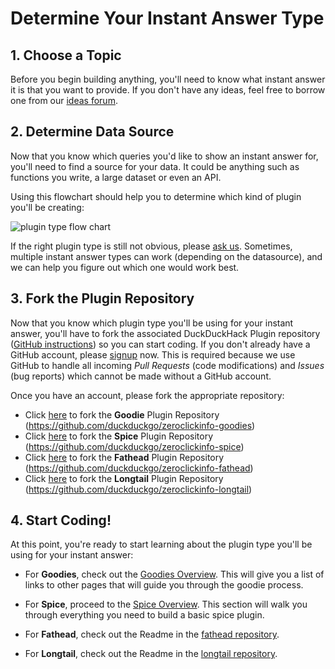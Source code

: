 # Determine Your Instant Answer Type

## 1. Choose a Topic
Before you begin building anything, you'll need to know what instant answer it is that you want to provide. If you don't have any ideas, feel free to borrow one from our [ideas forum](http://ideas.duckduckhack.com/).

## 2. Determine Data Source
Now that you know which queries you'd like to show an instant answer for, you'll need to find a source for your data. It could be anything such as functions you write, a large dataset or even an API.

Using this flowchart should help you to determine which kind of plugin you'll be creating:

![plugin type flow chart](https://raw.github.com/duckduckgo/duckduckgo-documentation/master/duckduckhack/assets/plugin_flowchart.png)

If the right plugin type is still not obvious, please <a href="https://github.com/duckduckgo/duckduckgo#can-you-help-me">ask us</a>. Sometimes, multiple instant answer types can work (depending on the datasource), and we can help you figure out which one would work best.

## 3. Fork the Plugin Repository

Now that you know which plugin type you'll be using for your instant answer, you'll have to fork the associated DuckDuckHack Plugin repository ([GitHub instructions](http://help.github.com/fork-a-repo/)) so you can start coding. If you don't already have a GitHub account, please [signup](https://github.com/signup/free) now. This is required because we use GitHub to handle all incoming *Pull Requests* (code modifications) and *Issues* (bug reports) which cannot be made without a GitHub account.

Once you have an account, please fork the appropriate repository:

* Click [here](https://github.com/duckduckgo/zeroclickinfo-goodies/fork) to fork the **Goodie** Plugin Repository (https://github.com/duckduckgo/zeroclickinfo-goodies)
* Click [here](https://github.com/duckduckgo/zeroclickinfo-spice/fork) to fork the **Spice** Plugin Repository (https://github.com/duckduckgo/zeroclickinfo-spice)
* Click [here](https://github.com/duckduckgo/zeroclickinfo-fathead/fork) to fork the **Fathead** Plugin Repository (https://github.com/duckduckgo/zeroclickinfo-fathead)
* Click [here](https://github.com/duckduckgo/zeroclickinfo-longtail/fork) to fork the **Longtail** Plugin Repository (https://github.com/duckduckgo/zeroclickinfo-longtail)

## 4. Start Coding!

At this point, you're ready to start learning about the plugin type you'll be using for your instant answer:

* For **Goodies**, check out the [Goodies Overview](goodies_overview.md). This will give you a list of links to other pages that will guide you through the goodie process.

* For **Spice**, proceed to the [Spice Overview](spice_overview.md). This section will walk you through everything you need to build a basic spice plugin.

* For **Fathead**, check out the Readme in the [fathead repository](https://github.com/duckduckgo/zeroclickinfo-fathead).
* For **Longtail**, check out the Readme in the [longtail repository](https://github.com/duckduckgo/zeroclickinfo-longtail).
